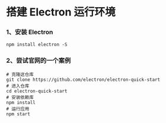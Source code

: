 # 搭建 Electron 运行环境

### 1、安装 Electron

```
npm install electron -S
```

### 2、尝试官网的一个案例

```shell
# 克隆这仓库
git clone https://github.com/electron/electron-quick-start
# 进入仓库
cd electron-quick-start
# 安装依赖库
npm install
# 运行应用
npm start
```